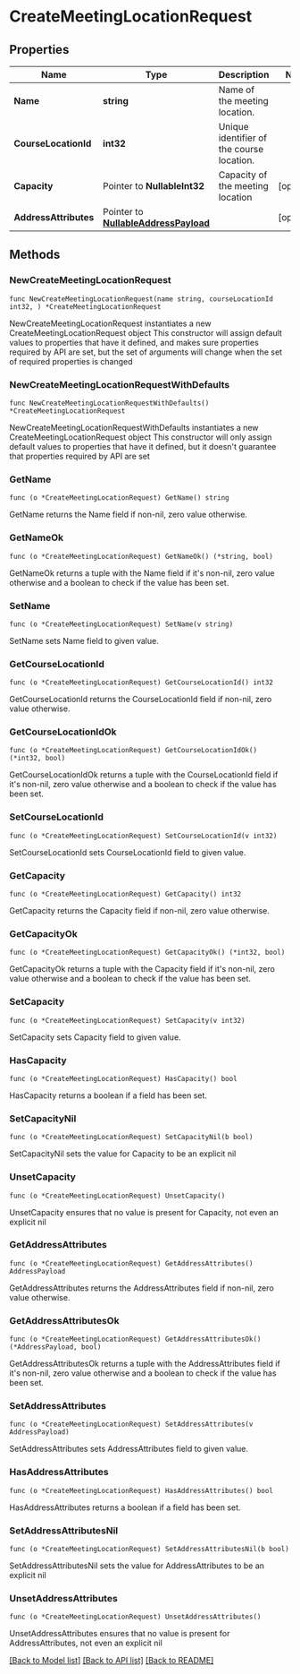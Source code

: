 # CreateMeetingLocationRequest

## Properties

Name | Type | Description | Notes
------------ | ------------- | ------------- | -------------
**Name** | **string** | Name of the meeting location. | 
**CourseLocationId** | **int32** | Unique identifier of the course location. | 
**Capacity** | Pointer to **NullableInt32** | Capacity of the meeting location | [optional] 
**AddressAttributes** | Pointer to [**NullableAddressPayload**](AddressPayload.md) |  | [optional] 

## Methods

### NewCreateMeetingLocationRequest

`func NewCreateMeetingLocationRequest(name string, courseLocationId int32, ) *CreateMeetingLocationRequest`

NewCreateMeetingLocationRequest instantiates a new CreateMeetingLocationRequest object
This constructor will assign default values to properties that have it defined,
and makes sure properties required by API are set, but the set of arguments
will change when the set of required properties is changed

### NewCreateMeetingLocationRequestWithDefaults

`func NewCreateMeetingLocationRequestWithDefaults() *CreateMeetingLocationRequest`

NewCreateMeetingLocationRequestWithDefaults instantiates a new CreateMeetingLocationRequest object
This constructor will only assign default values to properties that have it defined,
but it doesn't guarantee that properties required by API are set

### GetName

`func (o *CreateMeetingLocationRequest) GetName() string`

GetName returns the Name field if non-nil, zero value otherwise.

### GetNameOk

`func (o *CreateMeetingLocationRequest) GetNameOk() (*string, bool)`

GetNameOk returns a tuple with the Name field if it's non-nil, zero value otherwise
and a boolean to check if the value has been set.

### SetName

`func (o *CreateMeetingLocationRequest) SetName(v string)`

SetName sets Name field to given value.


### GetCourseLocationId

`func (o *CreateMeetingLocationRequest) GetCourseLocationId() int32`

GetCourseLocationId returns the CourseLocationId field if non-nil, zero value otherwise.

### GetCourseLocationIdOk

`func (o *CreateMeetingLocationRequest) GetCourseLocationIdOk() (*int32, bool)`

GetCourseLocationIdOk returns a tuple with the CourseLocationId field if it's non-nil, zero value otherwise
and a boolean to check if the value has been set.

### SetCourseLocationId

`func (o *CreateMeetingLocationRequest) SetCourseLocationId(v int32)`

SetCourseLocationId sets CourseLocationId field to given value.


### GetCapacity

`func (o *CreateMeetingLocationRequest) GetCapacity() int32`

GetCapacity returns the Capacity field if non-nil, zero value otherwise.

### GetCapacityOk

`func (o *CreateMeetingLocationRequest) GetCapacityOk() (*int32, bool)`

GetCapacityOk returns a tuple with the Capacity field if it's non-nil, zero value otherwise
and a boolean to check if the value has been set.

### SetCapacity

`func (o *CreateMeetingLocationRequest) SetCapacity(v int32)`

SetCapacity sets Capacity field to given value.

### HasCapacity

`func (o *CreateMeetingLocationRequest) HasCapacity() bool`

HasCapacity returns a boolean if a field has been set.

### SetCapacityNil

`func (o *CreateMeetingLocationRequest) SetCapacityNil(b bool)`

 SetCapacityNil sets the value for Capacity to be an explicit nil

### UnsetCapacity
`func (o *CreateMeetingLocationRequest) UnsetCapacity()`

UnsetCapacity ensures that no value is present for Capacity, not even an explicit nil
### GetAddressAttributes

`func (o *CreateMeetingLocationRequest) GetAddressAttributes() AddressPayload`

GetAddressAttributes returns the AddressAttributes field if non-nil, zero value otherwise.

### GetAddressAttributesOk

`func (o *CreateMeetingLocationRequest) GetAddressAttributesOk() (*AddressPayload, bool)`

GetAddressAttributesOk returns a tuple with the AddressAttributes field if it's non-nil, zero value otherwise
and a boolean to check if the value has been set.

### SetAddressAttributes

`func (o *CreateMeetingLocationRequest) SetAddressAttributes(v AddressPayload)`

SetAddressAttributes sets AddressAttributes field to given value.

### HasAddressAttributes

`func (o *CreateMeetingLocationRequest) HasAddressAttributes() bool`

HasAddressAttributes returns a boolean if a field has been set.

### SetAddressAttributesNil

`func (o *CreateMeetingLocationRequest) SetAddressAttributesNil(b bool)`

 SetAddressAttributesNil sets the value for AddressAttributes to be an explicit nil

### UnsetAddressAttributes
`func (o *CreateMeetingLocationRequest) UnsetAddressAttributes()`

UnsetAddressAttributes ensures that no value is present for AddressAttributes, not even an explicit nil

[[Back to Model list]](../README.md#documentation-for-models) [[Back to API list]](../README.md#documentation-for-api-endpoints) [[Back to README]](../README.md)


